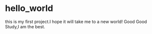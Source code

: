 # hello_world
this is my first project.I hope it will take me to a new world!
Good Good Study,I am the best.
